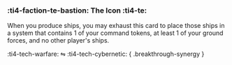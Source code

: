 ### :ti4-faction-te-bastion: **The Icon** :ti4-te:

When you produce ships, you may exhaust this card to place those ships in a system that contains 1 of your command tokens, at least 1 of your ground forces, and no other player's ships.

:ti4-tech-warfare: ⇋ :ti4-tech-cybernetic:
{ .breakthrough-synergy }

